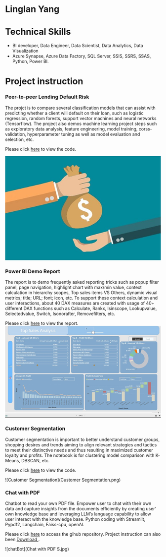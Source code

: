 # Linglan Yang

# Technical Skills
- BI developer, Data Engineer, Data Scientist, Data Analytics, Data Visualization
- Azure Synapse, Azure Data Factory, SQL Server, SSIS, SSRS, SSAS, Python, Power BI.

# Project instruction

### Peer-to-peer Lending Default Risk
The projct is to compare several classification models that can assist with predicting whether a client will default on their loan, such as logistic regression, random forests, support vector machines and neural networks (Tensorflow). The project also demos machine learning project steps such as exploratory data analysis, feature engineering, model training, corss-validation, hyperparameter tuning as well as model evaluation and selection, etc.

Please click [here](https://github.com/LingLanY/Machine-Learning/blob/main/Peer-to-peer%20Lending%20Default%20Risk.ipynb) to view the code.

![loan](paying-off-a-loan-early.jpg)


### Power BI Demo Report
The report is to demo frequently asked reporting tricks such as popup filter panel, page navigation, highlight chart with max/min value, context calculation in hierarchy scopes, Top sales items VS Others, dynamic visual metrics; title; URL; font; icon, etc. To support these context calculation and user interactions, about 40 DAX measures are created with usage of 40+ different DAX functions such as Calculate, Rankx, Isinscope, Lookupvalue, Selectedvalue, Switch, Isonorafter, Removefilters, etc. 

Please click [here](https://app.powerbi.com/view?r=eyJrIjoiNGRjYWJkMDAtNzk5Yy00ZGIyLTljODItZWU2M2QzMzRhYjM4IiwidCI6IjUxZWJmYzAwLTU1NmYtNDRiNi05YTE5LTdkNDRmZDg0NDBlNSJ9) to view the report.
![Power BI](PBI.jpg)


### Customer Segmentation
Customer segmentation is important to better understand customer groups, shopping desires and trends aiming to align relevant strategies and tactics to meet their distinctive needs and thus resulting in maximized customer loyalty and profits. The notebook is for clustering model comparison with K-Means, DBSCAN, etc.

Please click [here](https://github.com/LingLanY/Machine-Learning/blob/main/Customer%20Segmentation.ipynb) to view the code.

![Customer Segmentation](Customer Segmentation.png)


### Chat with PDF 
Chatbot to read your own PDF file. Empower user to chat with their own data and capture insights from the documents efficiently by creating user’ own knowledge base and leveraging LLM’s language capability to allow user interact with the knowledge base. Python coding with Streamlit, Pypdf2, Langchain, Faiss-cpu, openAI. 

Please click [here](https://github.com/LingLanY/AI) to access the gihub repository.  Project instruction can also been <a href="Chat with PDF.pptx" download>Download </a>.

![chatBot](Chat with PDF S.jpg)

